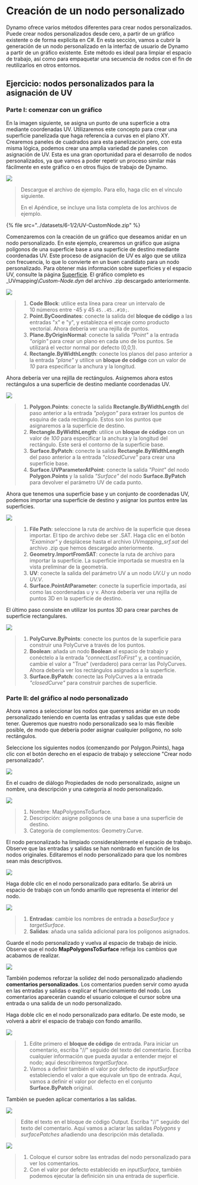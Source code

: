 # Creación de un nodo personalizado

Dynamo ofrece varios métodos diferentes para crear nodos personalizados. Puede crear nodos personalizados desde cero, a partir de un gráfico existente o de forma explícita en C#. En esta sección, vamos a cubrir la generación de un nodo personalizado en la interfaz de usuario de Dynamo a partir de un gráfico existente. Este método es ideal para limpiar el espacio de trabajo, así como para empaquetar una secuencia de nodos con el fin de reutilizarlos en otros entornos.

## Ejercicio: nodos personalizados para la asignación de UV

### Parte I: comenzar con un gráfico

En la imagen siguiente, se asigna un punto de una superficie a otra mediante coordenadas UV. Utilizaremos este concepto para crear una superficie panelizada que haga referencia a curvas en el plano XY. Crearemos paneles de cuadrados para esta panelización pero, con esta misma lógica, podemos crear una amplia variedad de paneles con asignación de UV. Esta es una gran oportunidad para el desarrollo de nodos personalizados, ya que vamos a poder repetir un proceso similar más fácilmente en este gráfico o en otros flujos de trabajo de Dynamo.

![](../images/6-1/2/customnodeforuvmappingptI-01.jpg)

> Descargue el archivo de ejemplo. Para ello, haga clic en el vínculo siguiente.
>
> En el Apéndice, se incluye una lista completa de los archivos de ejemplo.

{% file src="../datasets/6-1/2/UV-CustomNode.zip" %}

Comenzaremos con la creación de un gráfico que deseamos anidar en un nodo personalizado. En este ejemplo, crearemos un gráfico que asigna polígonos de una superficie base a una superficie de destino mediante coordenadas UV. Este proceso de asignación de UV es algo que se utiliza con frecuencia, lo que lo convierte en un buen candidato para un nodo personalizado. Para obtener más información sobre superficies y el espacio UV, consulte la página [Superficie](../../5\_essential\_nodes\_and\_concepts/5-2\_geometry-for-computational-design/5-surfaces.md). El gráfico completo es _UVmapping\\_Custom-Node.dyn_ del archivo .zip descargado anteriormente.

![](../images/6-1/2/customnodeforuvmappingptI-02.jpg)

> 1. **Code Block**: utilice esta línea para crear un intervalo de 10 números entre -45 y 45 `45..45..#10;`.
> 2. **Point.ByCoordinates**: conecte la salida del **bloque de código** a las entradas "x" e "y", y establezca el encaje como producto vectorial. Ahora debería ver una rejilla de puntos.
> 3. **Plane.ByOriginNormal**: conecte la salida _"Point"_ a la entrada _"origin"_ para crear un plano en cada uno de los puntos. Se utilizará el vector normal por defecto (0,0,1).
> 4. **Rectangle.ByWidthLength**: conecte los planos del paso anterior a la entrada _"plane"_ y utilice un **bloque de código** con un valor de _10_ para especificar la anchura y la longitud.

Ahora debería ver una rejilla de rectángulos. Asignemos ahora estos rectángulos a una superficie de destino mediante coordenadas UV.

![](../images/6-1/2/customnodeforuvmappingptI-03.jpg)

> 1. **Polygon.Points**: conecte la salida **Rectangle.ByWidthLength** del paso anterior a la entrada _"polygon"_ para extraer los puntos de esquina de cada rectángulo. Estos son los puntos que asignaremos a la superficie de destino.
> 2. **Rectangle.ByWidthLength**: utilice un **bloque de código** con un valor de _100_ para especificar la anchura y la longitud del rectángulo. Este será el contorno de la superficie base.
> 3. **Surface.ByPatch**: conecte la salida **Rectangle.ByWidthLength** del paso anterior a la entrada _"closedCurve"_ para crear una superficie base.
> 4. **Surface.UVParameterAtPoint**: conecte la salida _"Point"_ del nodo **Polygon.Points** y la salida _"Surface"_ del nodo **Surface.ByPatch** para devolver el parámetro UV de cada punto.

Ahora que tenemos una superficie base y un conjunto de coordenadas UV, podemos importar una superficie de destino y asignar los puntos entre las superficies.

![](../images/6-1/2/customnodeforuvmappingptI-04.jpg)

> 1. **File Path**: seleccione la ruta de archivo de la superficie que desea importar. El tipo de archivo debe ser .SAT. Haga clic en el botón _"Examinar"_ y desplácese hasta el archivo _UVmapping_srf.sat_ del archivo .zip que hemos descargado anteriormente.
> 2. **Geometry.ImportFromSAT**: conecte la ruta de archivo para importar la superficie. La superficie importada se muestra en la vista preliminar de la geometría.
> 3. **UV**: conecte la salida del parámetro UV a un nodo _UV.U_ y un nodo _UV.V_.
> 4. **Surface.PointAtParameter**: conecte la superficie importada, así como las coordenadas u y v. Ahora debería ver una rejilla de puntos 3D en la superficie de destino.

El último paso consiste en utilizar los puntos 3D para crear parches de superficie rectangulares.

![](../images/6-1/2/customnodeforuvmappingptI-05.jpg)

> 1. **PolyCurve.ByPoints**: conecte los puntos de la superficie para construir una PolyCurve a través de los puntos.
> 2. **Boolean**: añada un nodo **Boolean** al espacio de trabajo y conéctelo a la entrada _"connectLastToFirst"_ y, a continuación, cambie el valor a "True" (verdadero) para cerrar las PolyCurves. Ahora debería ver los rectángulos asignados a la superficie.
> 3. **Surface.ByPatch**: conecte las PolyCurves a la entrada _"closedCurve"_ para construir parches de superficie.

### Parte II: del gráfico al nodo personalizado

Ahora vamos a seleccionar los nodos que queremos anidar en un nodo personalizado teniendo en cuenta las entradas y salidas que este debe tener. Queremos que nuestro nodo personalizado sea lo más flexible posible, de modo que debería poder asignar cualquier polígono, no solo rectángulos.

Seleccione los siguientes nodos (comenzando por Polygon.Points), haga clic con el botón derecho en el espacio de trabajo y seleccione "Crear nodo personalizado".

![](../images/6-1/2/customnodeforuvmappingptII-01.jpg)

En el cuadro de diálogo Propiedades de nodo personalizado, asigne un nombre, una descripción y una categoría al nodo personalizado.

![](../images/6-1/2/customnodeforuvmappingptII-02.jpg)

> 1. Nombre: MapPolygonsToSurface.
> 2. Descripción: asigne polígonos de una base a una superficie de destino.
> 3. Categoría de complementos: Geometry.Curve.

El nodo personalizado ha limpiado considerablemente el espacio de trabajo. Observe que las entradas y salidas se han nombrado en función de los nodos originales. Editaremos el nodo personalizado para que los nombres sean más descriptivos.

![](../images/6-1/2/customnodeforuvmappingptII-03.jpg)

Haga doble clic en el nodo personalizado para editarlo. Se abrirá un espacio de trabajo con un fondo amarillo que representa el interior del nodo.

![](../images/6-1/2/customnodeforuvmappingptII-04.jpg)

> 1. **Entradas**: cambie los nombres de entrada a _baseSurface_ y _targetSurface_.
> 2. **Salidas**: añada una salida adicional para los polígonos asignados.

Guarde el nodo personalizado y vuelva al espacio de trabajo de inicio. Observe que el nodo **MapPolygonsToSurface** refleja los cambios que acabamos de realizar.

![](../images/6-1/2/customnodeforuvmappingptII-05.jpg)

También podemos reforzar la solidez del nodo personalizado añadiendo **comentarios personalizados**. Los comentarios pueden servir como ayuda en las entradas y salidas o explicar el funcionamiento del nodo. Los comentarios aparecerán cuando el usuario coloque el cursor sobre una entrada o una salida de un nodo personalizado.

Haga doble clic en el nodo personalizado para editarlo. De este modo, se volverá a abrir el espacio de trabajo con fondo amarillo.

![](../images/6-1/2/customnodeforuvmappingptII-06.jpg)

> 1. Edite primero el **bloque de código** de entrada. Para iniciar un comentario, escriba "//" seguido del texto del comentario. Escriba cualquier información que pueda ayudar a entender mejor el nodo; aquí describiremos _targetSurface_.
> 2. Vamos a definir también el valor por defecto de _inputSurface_ estableciendo el valor a que equivale un tipo de entrada. Aquí, vamos a definir el valor por defecto en el conjunto **Surface.ByPatch** original.

También se pueden aplicar comentarios a las salidas.

![](../images/6-1/2/customnodeforuvmappingptII-07.jpg)

> Edite el texto en el bloque de código Output. Escriba "//" seguido del texto del comentario. Aquí vamos a aclarar las salidas _Polygons_ y _surfacePatches_ añadiendo una descripción más detallada.

![](../images/6-1/2/customnodeforuvmappingptII-08.jpg)

> 1. Coloque el cursor sobre las entradas del nodo personalizado para ver los comentarios.
> 2. Con el valor por defecto establecido en _inputSurface_, también podemos ejecutar la definición sin una entrada de superficie.
